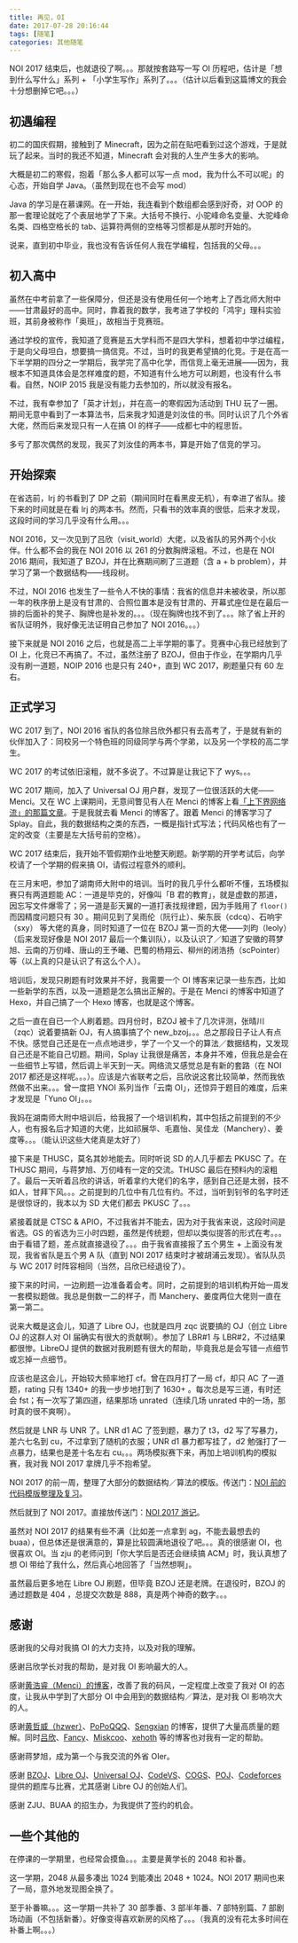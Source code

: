 ```yaml
---
title: 再见，OI
date: 2017-07-28 20:16:44
tags: [随笔]
categories: 其他随笔
---
```


NOI 2017 结束后，也就退役了啊。。。那就按套路写一写 OI 历程吧，估计是「想到什么写什么」系列 + 「小学生写作」系列了。。。（估计以后看到这篇博文的我会十分想删掉它吧。。。）

<!-- more -->

## 初遇编程

初二的国庆假期，接触到了 Minecraft，因为之前在贴吧看到过这个游戏，于是就玩了起来。当时的我还不知道，Minecraft 会对我的人生产生多大的影响。

大概是初二的寒假，抱着「那么多人都可以写一点 mod，我为什么不可以呢」的心态，开始自学 Java。（虽然到现在也不会写 mod）

Java 的学习是在慕课网。在一开始，我连看到个数组都会感到好奇，对 OOP 的那一套理论就吃了个表层地学了下来。大括号不换行、小驼峰命名变量、大驼峰命名类、四格空格长的 tab、运算符两侧的空格等习惯都是从那时开始的。

说来，直到初中毕业，我也没有告诉任何人我在学编程，包括我的父母。。。

## 初入高中

虽然在中考前拿了一些保障分，但还是没有使用任何一个地考上了西北师大附中——甘肃最好的高中。同时，靠着我的数学，我考进了学校的「鸿宇」理科实验班，其前身被称作「奥班」，故相当于竞赛班。

通过学校的宣传，我知道了竞赛是五大学科而不是四大学科，想着初中学过编程，于是向父母坦白，想要搞一搞信竞。不过，当时的我更希望搞的化竞。于是在高一下半学期的四分之一学期后，我学完了高中化学，而信竞上毫无进展——因为，我根本不知道具体会是怎样难度的题，不知道有什么地方可以刷题，也没有什么书看。自然，NOIP 2015 我是没有能力去参加的，所以就没有报名。

不过，我有幸参加了「英才计划」，并在高一的寒假因为活动到 THU 玩了一圈。期间无意中看到了一本算法书，后来我才知道是刘汝佳的书。同时认识了几个外省大佬，然而后来发现只有一人在搞 OI 的样子——成都七中的程思哲。

多亏了那次偶然的发现，我买了刘汝佳的两本书，算是开始了信竞的学习。

## 开始探索

在省选前，lrj 的书看到了 DP 之前（期间同时在看黑皮无机），有幸进了省队。接下来的时间就是在看 lrj 的两本书。然而，只看书的效率真的很低，后来才发现，这段时间的学习几乎没有什么用。。。

NOI 2016，又一次见到了吕欣（visit_world）大佬，以及省队的另外两个小伙伴。什么都不会的我在 NOI 2016 以 261 的分数胸牌滚粗。不过，也是在 NOI 2016 期间，我知道了 BZOJ，并在比赛期间刷了三道题（含 a + b problem），并学习了第一个数据结构——线段树。

不过，NOI 2016 也发生了一些令人不快的事情：我省的信息并未被收录，所以那一年的秩序册上是没有甘肃的、合照位置本是没有甘肃的、开幕式座位是在最后一排的后面补的凳子、胸牌也是补发的。。。（现在胸牌也找不到了。。。除了省上开的省队证明外，我好像无法证明自己参加了 NOI 2016。。。）

接下来就是 NOI 2016 之后，也就是高二上半学期的事了。竞赛中心我已经放到了 OI 上，化竞已不再搞了。不过，虽然注册了 BZOJ，但由于作业，在学期内几乎没有刷一道题，NOIP 2016 也是只有 $240$+，直到 WC 2017，刷题量只有 $60$ 左右。

## 正式学习

WC 2017 到了，NOI 2016 省队的各位除吕欣外都只有去高考了，于是就有新的伙伴加入了：同校另一个特色班的同级同学与两个学弟，以及另一个学校的高二学生。

WC 2017 的考试依旧滚粗，就不多说了。不过算是让我记下了 wys。。。

WC 2017 期间，加入了 Universal OJ 用户群，发现了一位很活跃的大佬——Menci。又在 WC 上课期间，无意间瞥见有人在 Menci 的博客上看[「上下界网络流」的那篇文章](https://oi.men.ci/network-flow-with-bounds/)。于是我就去看 Menci 的博客了。跟着 Menci 的博客学习了 Splay。自此，我的数据结构之类的东西，一概是指针式写法；代码风格也有了一定的改变（主要是左大括号前的空格）。

WC 2017 结束后，我开始不管假期作业地整天刷题。新学期的开学考试后，向学校请了一个学期的假来搞 OI，请假过程意外的顺利。

在三月末吧，参加了湖南师大附中的培训。当时的我几乎什么都听不懂，五场模拟赛只有两道题能 AC：一道是毕克的，好像叫「B 君的教育」，就是虚数的那道，因忘写文件爆零了；另一道是彭天翼的一道打表找规律题，因为手贱用了 `floor()` 而因精度问题只有 $30$ 。期间见到了吴雨伦（阮行止）、柴东辰（cdcq）、石响宇（sxy） 等大佬的真身，同时知道了一位在 BZOJ 第一页的大佬——刘昀（leoly）（后来发现好像是 NOI 2017 最后一个集训队），以及认识了／知道了安徽的蒋梦旭、云南的万仞峰、唐山的王予曦、巴蜀的杨翔云、柳州的闭浩扬（scPointer）等（以上真的只是认识了有这么个人）。

培训后，发现只刷题有时效果并不好，我需要一个 OI 博客来记录一些东西，比如一些新学的东西，以及一道题是怎么搞出正解的。于是在 Menci 的博客中知道了 Hexo，并自己搞了一个 Hexo 博客，也就是这个博客。

之后一直在自已一个人刷着题。四月份时，BZOJ 被卡了几次评测，张晴川（zqc）说着要搞新 OJ，有人搞事搞了个 new_bzoj。。。总之那段日子让人有点不快。感觉自己还是在一点点地进步，学了一个又一个的算法／数据结构，又发现自己还是不能自己切题。期间，Splay 让我很是痛苦，本身并不难，但我总是会在一些细节上写错，然后调上半天到一天。网络流又感觉总是有新的套路（在 NOI 2017 都还是这样呢。。。）。应该是六省联考之后，吕欣说这套比较简单，然而我依然做不出来。。。曾一度把 YNOI 系列当作「云南 OI」，还惊异于题目的难度，后来才发现是「Yuno OI」。。。

我妈在湖南师大附中培训后，给我报了一个培训机构，其中包括之前提到的不少人，也有报名后才知道的大佬，比如祁展华、毛嘉怡、吴佳龙（Manchery）、姜度等。。。（能认识这些大佬真是太好了）

接下来是 THUSC，莫名其妙地能去。同时听说 SD 的人几乎都去 PKUSC 了。在 THUSC 期间，与蒋梦旭、万仞峰有一定的交流。THUSC 最后在预料内的滚粗了。最后一天听着吕欣的讲话，听着拿约大佬们的名字，感到自己还是太弱，技不如人，甘拜下风。。。之前提到的几位中有几位有约。不过，当听到钊爷的名字时还是很惊讶的，我本以为 SD 大佬们都去 PKUSC 了。。。

紧接着就是 CTSC & APIO，不过我省并不能去，因为对于我省来说，这段时间是省选。GS 的省选为三小时四题，虽然是传统题，但却以类似提答的形式在考。。。由于看错了题，差点就直接退役了。。。由于我省直接报了五个男生 + 上面没有发现，我省省队是五个男 A 队（直到 NOI 2017 结束时才被胡浦云发现）。省队队员与 WC 2017 时阵容相同（当然，吕欣已经退役了）。

接下来的时间，一边刷题一边准备着会考。同时，之前提到的培训机构开始一周发一套模拟题做。我总是倒数一二的样子，而 Manchery、姜度两位大佬则一直在第一第二。

说来大概是这会儿，知道了 Libre OJ，也就是四月 zqc 说要搞的 OJ（创立 Libre OJ 的这群人对 OI 届确实有很大的贡献啊）。参加了 LBR#1 与 LBR#2，不过结果都很惨。LibreOJ 提供的数据对我刷题有很大的帮助，毕竟我总是会写错一点细节或忘掉一点细节。

应该也是这会儿，开始较大频率地打 cf。曾在四月打了一局 cf，却只 AC 了一道题，rating 只有 $1340$+ 的我一步步地打到了 $1630$+ 。每次总是写三道，有时还会 fst；有一次写了第四道，结果那场 unrated（连续几场 unrated 中的一场，那时真的很不爽啊）。

然后就是 LNR 与 UNR 了。LNR d1 AC 了签到题，暴力了 t3，d2 写了写暴力，差六七名到 cu，不过拿到了随机的衣服；UNR d1 暴力都写挂了，d2 勉强打了一点暴力，结果也是差十名左右 cu。。。两场模拟赛下来，再加上培训机构的模拟赛，我对我 NOI 2017 拿牌几乎不抱希望。

NOI 2017 的前一周，整理了大部分的数据结构／算法的模版。传送门：[NOI 前的代码模版整理及复习](http://pepcy.cf/NOI-%E5%89%8D%E7%9A%84%E4%BB%A3%E7%A0%81%E6%A8%A1%E7%89%88%E6%95%B4%E7%90%86%E5%8F%8A%E5%A4%8D%E4%B9%A0/)。

然后就到了 NOI 2017。直接放传送门：[NOI 2017 游记](http://pepcy.cf/NOI-2017-%E6%B8%B8%E8%AE%B0/)。

虽然对 NOI 2017 的结果有些不满（比如差一点拿到 ag，不能去最想去的 buaa），但总体还是很满意的，算是比较圆满地退役了吧。。。真的很感谢 OI，也很喜欢 OI。当 zju 的老师问到「你大学后是否还会继续搞 ACM」时，我认真想了想 OI 带给了我什么，然后真心地回答了「当然想啊」。

虽然最后更多地在 Libre OJ 刷题，但毕竟 BZOJ 还是老牌。在退役时，BZOJ 的通过题数是 $404$ ，总提交次数是 $888$，真是两个神奇的数字。。。

## 感谢

感谢我的父母对我搞 OI 的大力支持，以及对我的理解。

感谢吕欣学长对我的帮助，是对我 OI 影响最大的人。

感谢[黄浩睿（Menci）的博客](https://oi.men.ci/#blog)，改善了我的码风，一定程度上改变了我对 OI 的态度，让我从中学到了大部分 OI 中会用到的数据结构／算法，是对我 OI 影响次大的人。

感谢[黄哲威（hzwer）](http://hzwer.com/)、[PoPoQQQ](http://blog.csdn.net/popoqqq?viewmode=list)、[Sengxian](https://blog.sengxian.com/) 的博客，提供了大量高质量的题解。同时[吕欣](http://blog.csdn.net/visit_world)、[Fancy](https://fancypei.github.io/)、[Miskcoo](http://blog.miskcoo.com/)、[xehoth](https://blog.xehoth.cc/) 等的博客也对我有一定的帮助。

感谢蒋梦旭，成为第一个与我交流的外省 OIer。

感谢 [BZOJ](http://www.lydsy.com/JudgeOnline/problemset.php)、[Libre OJ](https://loj.ac/)、[Universal OJ](http://uoj.ac/)、[CodeVS](http://codevs.cn/problemset/)、[COGS](http://cogs.pro/cogs/problem/index.php)、[POJ](http://poj.org/problemlist)、[Codeforces](http://codeforces.com/) 提供的题库与比赛，尤其感谢 Libre OJ 的创始人们。

感谢 ZJU、BUAA 的招生办，为我提供了签约的机会。

## 一些个其他的

在停课的一学期里，也经常会摸鱼。。。主要是黄学长的 2048 和补番。

这一学期，2048 从最多凑出 1024 到能凑出 2048 + 1024。NOI 2017 期间也来了一局，意外地发现图全换了。

至于补番嘛。。。这一学期一共补了 $30$ 部季番、$3$ 部半年番、$7$ 部特别篇、$7$ 部剧场动画（不包括新番）。好像变得喜欢新房的风格了。。。（我真的没有花太多时间在补番上啊。。。）